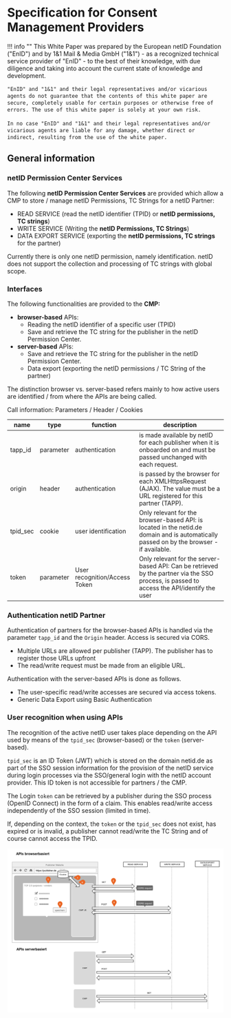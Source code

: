 # Specification for Consent Management Providers

!!! info ""
    This White Paper was prepared by the European netID Foundation ("EnID") and by 1&1 Mail & Media GmbH ("1&1") - as a recognized technical service provider of "EnID" - to the best of their knowledge, with due diligence and taking into account the current state of knowledge and development.

    "EnID" and "1&1" and their legal representatives and/or vicarious agents do not guarantee that the contents of this white paper are secure, completely usable for certain purposes or otherwise free of errors. The use of this white paper is solely at your own risk.

    In no case "EnID" and "1&1" and their legal representatives and/or vicarious agents are liable for any damage, whether direct or indirect, resulting from the use of the white paper.

## General information

### netID Permission Center Services

The following **netID Permission Center Services** are provided which allow a CMP to store / manage netID Permissions, TC Strings for a netID Partner:

- READ SERVICE (read the netID identifier (TPID) or **netID permissions, TC strings**)
- WRITE SERVICE (Writing the **netID Permissions, TC Strings**)
- DATA EXPORT SERVICE (exporting the **netID permissions, TC strings** for the partner)

Currently there is only one netID permission, namely identification. netID does not support the collection and processing of TC strings with global scope.

### Interfaces

The following functionalities are provided to the **CMP:**

- **browser-based** APIs:
    - Reading the netID identifier of a specific user (TPID)
    - Save and retrieve the TC string for the publisher in the netID Permission Center.
- **server-based** APIs:
    - Save and retrieve the TC string for the publisher in the netID Permission Center.
    - Data export (exporting the netID permissions / TC String of the partner)

The distinction browser vs. server-based refers mainly to how active users are identified / from where the APIs are being called.

Call information: Parameters / Header / Cookies

| name | type | function  | description |
| ----------- | ----------- | ----------- | ----------- |
| tapp_id | parameter | authentication | is made available by netID for each publisher when it is onboarded on and must be passed unchanged with each request. |
| origin | header | authentication | is passed by the browser for each XMLHttpsRequest (AJAX). The value must be a URL registered for this partner (TAPP). |
| tpid_sec | cookie | user identification | Only relevant for the browser-based API: is located in the netid.de domain and is automatically passed on by the browser - if available. |
| token | parameter | User recognition/Access Token | Only relevant for the server-based API: Can be retrieved by the partner via the SSO process, is passed to access the API/identify the user |

### Authentication netID Partner

Authentication of partners for the browser-based APIs is handled via the
parameter `tapp_id` and the `Origin` header. Access is secured via
CORS.

- Multiple URLs are allowed per publisher (TAPP). The publisher has to register those URLs upfront
- The read/write request must be made from an eligible URL.

Authentication with the server-based APIs is done as follows.

- The user-specific read/write accesses are secured via access tokens.
- Generic Data Export using Basic Authentication

### User recognition when using APIs

The recognition of the active netID user takes place depending on the
API used by means of the `tpid_sec` (browser-based) or the
`token` (server-based).

`tpid_sec` is an ID Token (JWT) which is stored on the domain
netid.de as part of the SSO session information for the provision of the
netID service during login processes via the SSO/general login with the
netID account provider. This ID token is not accessible for partners /
the CMP.

The Login `token` can be retrieved by a publisher during the SSO
process (OpenID Connect) in the form of a claim. This enables read/write
access independently of the SSO session (limited in time).

If, depending on the context, the `token` or the `tpid_sec` does not
exist, has expired or is invalid, a publisher cannot read/write the TC
String and of course cannot access the TPID.

![User recognition when using APIs](../images/cmp_api_highLevel.png)
